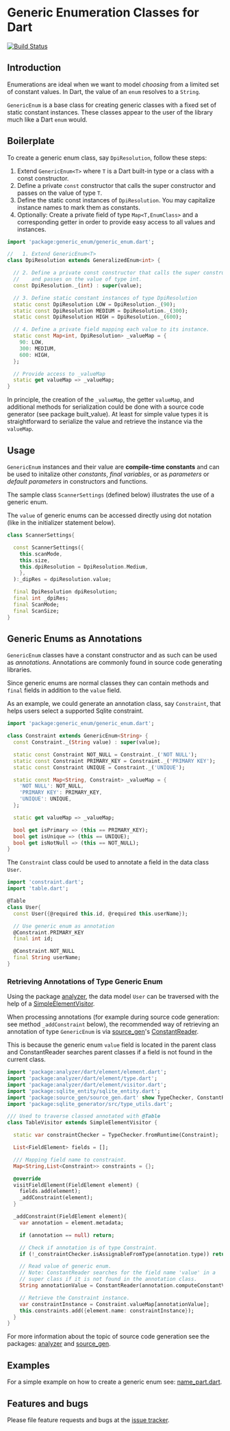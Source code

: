 # Generic Enumeration Classes for Dart
[![Build Status](https://travis-ci.org/google/built_value.dart.svg?branch=master)](https://travis-ci.org/google/built_value.dart)

## Introduction

Enumerations are ideal when we want to model *choosing* from a limited set of constant values.
In Dart, the value of an `enum` resolves to a `String`.

`GenericEnum` is a base class for creating generic classes with a fixed set of static constant
instances. These classes appear to the user of the library much like a Dart `enum` would.

## Boilerplate
To create a generic enum class, say `DpiResolution`, follow these steps:

1. Extend `GenericEnum<T>` where `T` is a Dart built-in type or a class with a const constructor.
2. Define a private `const` constructor that calls the super constructor and passes on the value of type `T`.
3. Define the static const instances of `DpiResolution`. You may capitalize instance names to mark them as constants.
4. Optionally: Create a private field of type `Map<T,EnumClass>` and a corresponding getter
  in order to provide easy access to all values and instances.

```Dart
import 'package:generic_enum/generic_enum.dart';

//   1. Extend GenericEnum<T>
class DpiResolution extends GeneralizedEnum<int> {

  // 2. Define a private const constructor that calls the super constructor
  //    and passes on the value of type int.
  const DpiResolution._(int) : super(value);

  // 3. Define static constant instances of type DpiResolution
  static const DpiResolution LOW = DpiResolution._(90);
  static const DpiResolution MEDIUM = DpiResolution._(300);
  static const DpiResolution HIGH = DpiResolution._(600);

  // 4. Define a private field mapping each value to its instance.
  static const Map<int, DpiResolution> _valueMap = {
    90: LOW,
    300: MEDIUM,
    600: HIGH,
  };

  // Provide access to _valueMap
  static get valueMap => _valueMap;
}
```
In principle, the creation of the `_valueMap`, the getter `valueMap`, and additional methods for serialization
could be done with a source code generator (see package built_value).
At least for simple value types it is straightforward
to serialize the value and retrieve the instance via the `valueMap`.

## Usage
`GenericEnum` instances and their value are **compile-time constants** and can be
used to initalize other *constants*, *final variables*, or as *parameters* or *default parameters*
in constructors and functions.

The sample class `ScannerSettings` (defined below) illustrates the use of a generic enum.

The `value` of generic enums can be accessed directly using dot notation (like in the
initializer statement below).

```Dart
class ScannerSettings{

  const ScannerSettings({
    this.scanMode,
    this.size,
    this.dpiResolution = DpiResolution.Medium,
    },
  ):_dipRes = dpiResolution.value;

  final DpiResolution dpiResolution;
  final int _dpiRes;
  final ScanMode;
  final ScanSize;
}
```

## Generic Enums as Annotations

`GenericEnum` classes have a constant constructor and as such can be used as *annotations*.
Annotations are commonly found in source code generating libraries.

Since generic enums are normal classes they can contain
methods and `final` fields in addition to the `value` field.

As an example, we could generate an annotation class, say `Constraint`, that helps users
select a supported Sqlite constraint.

```Dart
import 'package:generic_enum/generic_enum.dart';

class Constraint extends GenericEnum<String> {
  const Constraint._(String value) : super(value);

  static const Constraint NOT_NULL = Constraint._('NOT NULL');
  static const Constraint PRIMARY_KEY = Constraint._('PRIMARY KEY');
  static const Constraint UNIQUE = Constraint._('UNIQUE');

  static const Map<String, Constraint> _valueMap = {
    'NOT NULL': NOT_NULL,
    'PRIMARY KEY': PRIMARY_KEY,
    'UNIQUE': UNIQUE,
  };

  static get valueMap => _valueMap;

  bool get isPrimary => (this == PRIMARY_KEY);
  bool get isUnique => (this == UNIQUE);
  bool get isNotNull => (this == NOT_NULL);
}
```

The `Constraint` class could be used to annotate a field in the data class `User`.
```Dart
import 'constraint.dart';
import 'table.dart';

@Table
class User{
  const User({@required this.id, @required this.userName});

  // Use generic enum as annotation
  @Constraint.PRIMARY_KEY
  final int id;

  @Constraint.NOT_NULL
  final String userName;
}
```

### Retrieving Annotations of Type Generic Enum

Using the package [analyzer], the data model `User` can be traversed with the help of a
[SimpleElementVisitor](https://pub.dev/documentation/analyzer/latest/dart_element_visitor/SimpleElementVisitor-class.html).

When processing annotations (for example during source code generation: see method `_addConstraint` below),
the recommended way of retrieving an annotation of type `GenericEnum`
is via [source_gen]'s
[ConstantReader](https://pub.dev/documentation/source_gen/latest/source_gen/ConstantReader-class.html).

This is because the generic enum `value` field is located in the parent class and ConstantReader
searches parent classes if a field is not found in the current class.

```Dart
import 'package:analyzer/dart/element/element.dart';
import 'package:analyzer/dart/element/type.dart';
import 'package:analyzer/dart/element/visitor.dart';
import 'package:sqlite_entity/sqlite_entity.dart';
import 'package:source_gen/source_gen.dart' show TypeChecker, ConstantReader, ;
import 'package:sqlite_generator/src/type_utils.dart';

/// Used to traverse classed annotated with @Table
class TableVisitor extends SimpleElementVisitor {

  static var constraintChecker = TypeChecker.fromRuntime(Constraint);

  List<FieldElement> fields = [];

  /// Mapping field name to constraint.
  Map<String,List<Constraint>> constraints = {};

  @override
  visitFieldElement(FieldElement element) {
    fields.add(element);
    _addConstraint(element);
  }

  _addConstraint(FieldElement element){
    var annotation = element.metadata;

    if (annotation == null) return;

    // Check if annotation is of type Constraint.
    if (!_constraintChecker.isAssignableFromType(annotation.type)) return;

    // Read value of generic enum.
    // Note: ConstantReader searches for the field name 'value' in a
    // super class if it is not found in the annotation class.
    String annotationValue = ConstantReader(annotation.computeConstantValue).read('value').stringValue;

    // Retrieve the Constraint instance.
    var constraintInstance = Constraint.valueMap[annotationValue];
    this.constraints.add({element.name: constraintInstance});
  }
}
```
For more information about the topic of source code generation see the packages:
[analyzer] and [source_gen].

## Examples

For a simple example on how to create a generic enum see:
[name_part.dart](https://github.com/simphotonics/generic_enum/example/name_part.dart).


## Features and bugs

Please file feature requests and bugs at the [issue tracker].

[issue tracker]: https://github.com/simphotonics/generic_enum/issues
[analyzer]: https://pub.dev/package/analyzer
[source_gen]: https://pub.dev/packages/source_gen
